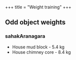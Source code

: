 +++
title = "Weight training"
+++

## Odd object weights
### sahakAranagara
- House mud block - 5.4 kg
- House chimney core - 8.4 kg